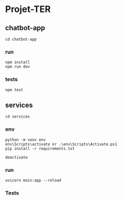 # Projet-TER

## chatbot-app
```
cd chatbot-app
```

### run
```
npm install
npm run dev
```

### tests
```
npm test
```

## services
```
cd services
```

### env
```
python -m venv env
env\Scripts\activate or .\env\Scripts\Activate.ps1
pip install -r requirements.txt

deactivate
```

### run
```
uvicorn main:app --reload
```

### Tests
```

```